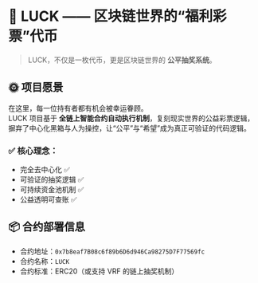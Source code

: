 # 🎯 LUCK —— 区块链世界的“福利彩票”代币

> LUCK，不仅是一枚代币，更是区块链世界的 **公平抽奖系统**。

## 🌞 项目愿景

在这里，每一位持有者都有机会被幸运眷顾。  
LUCK 项目基于 **全链上智能合约自动执行机制**，复刻现实世界的公益彩票逻辑，摒弃了中心化黑箱与人为操控，让“公平”与“希望”成为真正可验证的代码逻辑。

### ✅ 核心理念：
- 完全去中心化 ✅  
- 可验证的抽奖逻辑 ✅  
- 可持续资金池机制 ✅  
- 公益透明可查账 ✅

## 📦 合约部署信息

- 合约地址：`0x7b8eaf7B08c6f89b6D6d946Ca98275D7F77569fc`  
- 合约名称：`LUCK`  
- 合约标准：ERC20（或支持 VRF 的链上抽奖机制）
